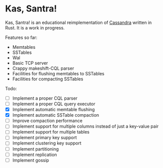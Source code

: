 # Kas, Santra!

Kas, Santra! is an educational reimplementation of [Cassandra](https://cassandra.apache.org/) written in Rust. It is a work in progress.

Features so far:

- Memtables
- SSTables
- Wal
- Basic TCP server
- Crappy makeshift-CQL parser
- Facilities for flushing memtables to SSTables
- Facilities for compacting SSTables

Todo:

- [ ] Implement a proper CQL parser
- [ ] Implement a proper CQL query executor
- [x] Implement automatic memtable flushing
- [x] Implement automatic SSTable compaction
- [ ] Improve compaction performance
- [ ] Implement support for multiple columns instead of just a key-value pair
- [ ] Implement support for multiple tables
- [ ] Implement primary key support
- [ ] Implement clustering key support
- [ ] Implement partitioning
- [ ] Implement replication
- [ ] Implement gossip